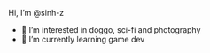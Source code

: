 Hi, I’m @sinh-z
- 👀 I’m interested in doggo, sci-fi and photography
- 🌱 I’m currently learning game dev 

<!---
sinh-z/sinh-z is a ✨ special ✨ repository because its `README.md` (this file) appears on your GitHub profile.
You can click the Preview link to take a look at your changes.
--->
